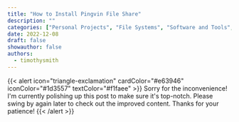 ```yaml
---
title: "How to Install Pingvin File Share"
description: ""
categories: ["Personal Projects", "File Systems", "Software and Tools", "Tutorials and Guides", "Virtualization"]
date: 2022-12-08
draft: false
showauthor: false
authors:
  - timothysmith
---
```

{{< alert icon="triangle-exclamation" cardColor="#e63946" iconColor="#1d3557" textColor="#f1faee" >}}
Sorry for the inconvenience! I'm currently polishing up this post to make sure it's top-notch. Please swing by again later to check out the improved content. Thanks for your patience!
{{< /alert >}}
